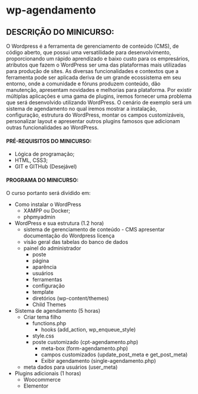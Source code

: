 # wp-agendamento
## DESCRIÇÃO DO MINICURSO:
O Wordpress é a ferramenta de gerenciamento de conteúdo (CMS), de código aberto, que possui uma versatilidade para desenvolvimento, proporcionando um rápido aprendizado e baixo custo para os empresários, atributos que fazem o WordPress ser uma das plataformas mais utilizadas para produção de sites.
As diversas funcionalidades e contextos que a ferramenta pode ser aplicada deriva de um grande ecossistema em seu entorno, onde a comunidade e fóruns produzem conteúdo, dão manutenção, apresentam novidades e melhorias para plataforma. 
Por existir múltiplas aplicações e uma gama de plugins, iremos fornecer uma problema que será desenvolvido utilizando WordPress. O cenário de exemplo será um sistema de agendamento no qual iremos mostrar a instalação, configuração, estrutura do WordPress, montar os campos customizáveis, personalizar layout e apresentar outros plugins famosos que adicionam outras funcionalidades ao WordPress.

#### PRÉ-REQUISITOS DO MINICURSO:
- Lógica de programação;
- HTML, CSS3;
- GIT e GITHub (Desejável)

#### PROGRAMA DO MINICURSO:
O curso portanto será dividido em:
- Como instalar o WordPress
	- XAMPP ou Docker;
	- phpmyadmin
- WordPress e sua estrutura (1.2 hora)
	- sistema de gerenciamento de conteúdo - CMS
	apresentar documentação do Wordpress
	licença
	- visão geral das tabelas do banco de dados
	- painel do administrador
		- poste
		- página 
		- aparência
		- usuários 
		- ferramentas 
		- configuração
		- template
		- diretórios (wp-content/themes)
		- Child Themes
- Sistema de agendamento (5 horas)
	- Criar tema filho
		- functions.php
			- hooks (add_action, wp_enqueue_style)
		- style.css
		- poste customizado (cpt-agendamento.php)
			- meta-box (form-agendamento.php)
			- campos customizados (update_post_meta e get_post_meta)
			- Exibir agendamento (single-agendamento.php)
	- meta dados para usuários (user_meta)
- Plugins adicionais (1 horas)
	- Woocommerce
	- Elementor 
